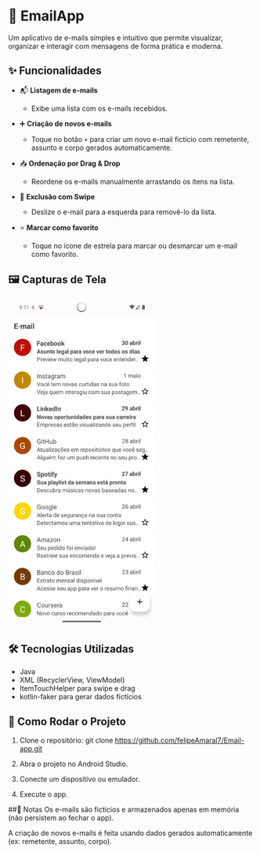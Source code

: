 # 📧 EmailApp

Um aplicativo de e-mails simples e intuitivo que permite visualizar, organizar e interagir com mensagens de forma prática e moderna.

## ✨ Funcionalidades

- 📬 **Listagem de e-mails**
  - Exibe uma lista com os e-mails recebidos.
  
- ➕ **Criação de novos e-mails**
  - Toque no botão `+` para criar um novo e-mail fictício com remetente, assunto e corpo gerados automaticamente.
  
- 📥 **Ordenação por Drag & Drop**
  - Reordene os e-mails manualmente arrastando os itens na lista.
  
- 🧹 **Exclusão com Swipe**
  - Deslize o e-mail para a esquerda para removê-lo da lista.
  
- ⭐ **Marcar como favorito**
  - Toque no ícone de estrela para marcar ou desmarcar um e-mail como favorito.

## 🖼️ Capturas de Tela 
<img src="Images/screenshotApp.png" width=300/>

## 🛠️ Tecnologias Utilizadas

- Java
- XML (RecyclerView, ViewModel)
- ItemTouchHelper para swipe e drag
- kotlin-faker para gerar dados fictícios

## 🚀 Como Rodar o Projeto

1. Clone o repositório:
git clone https://github.com/felipeAmaral7/Email-app.git

2. Abra o projeto no Android Studio.

3. Conecte um dispositivo ou emulador.

4. Execute o app.

##📌 Notas
Os e-mails são fictícios e armazenados apenas em memória (não persistem ao fechar o app).

A criação de novos e-mails é feita usando dados gerados automaticamente (ex: remetente, assunto, corpo).
